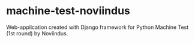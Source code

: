 # machine-test-noviindus
Web-application created with Django framework for Python Machine Test (1st round) by Noviindus.
